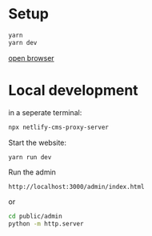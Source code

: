 # Setup
```sh
yarn
yarn dev
```
[open browser](http://localhost:3000)


# Local development

in a seperate terminal:
```sh
npx netlify-cms-proxy-server
```

Start the website:
```sh
yarn run dev
```

Run the admin
```
http://localhost:3000/admin/index.html
```
or
```sh
cd public/admin
python -m http.server
```